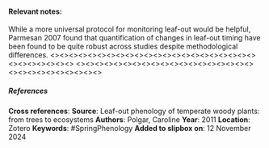 #### **Relevant notes**:
While a more universal protocol for monitoring leaf-out would be helpful, Parmesan 2007 found that quantification of changes in leaf-out timing have been found to be quite robust across studies despite methodological differences.
<><><><><><><><><><><><><><><><><><><><><><><><><><><><><>
<><><><><><><><><><><><><><><><><><><><><><><><><><><><><>
##### References
**Cross references**: 
**Source**: Leaf-out phenology of temperate woody plants: from trees to ecosystems
**Authors**: Polgar, Caroline
**Year**: 2011
**Location**: Zotero
**Keywords**: #SpringPhenology 
**Added to slipbox on**:  12 November 2024